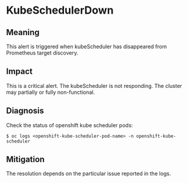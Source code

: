 # KubeSchedulerDown

## Meaning

This alert is triggered when kubeScheduler has disappeared from Prometheus target discovery.

## Impact

This is a critical alert. The kubeScheduler is not responding. The cluster may partially or fully non-functional.

## Diagnosis

Check the status of openshift kube scheduler pods:

```console
$ oc logs <openshift-kube-scheduler-pod-name> -n openshift-kube-scheduler
```

## Mitigation

The resolution depends on the particular issue reported in the logs.
